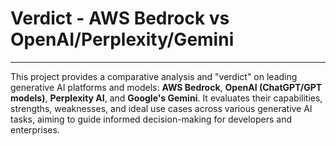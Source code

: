 # Verdict - AWS Bedrock vs OpenAI/Perplexity/Gemini

---

This project provides a comparative analysis and "verdict" on leading generative AI platforms and models: **AWS Bedrock**, **OpenAI (ChatGPT/GPT models)**, **Perplexity AI**, and **Google's Gemini**. It evaluates their capabilities, strengths, weaknesses, and ideal use cases across various generative AI tasks, aiming to guide informed decision-making for developers and enterprises.
